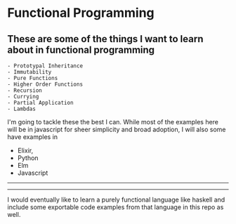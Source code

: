 # Functional Programming

<h2> These are some of the things I want to learn about in functional programming </h2>

```
- Prototypal Inheritance
- Immutability
- Pure Functions
- Higher Order Functions
- Recursion
- Currying
- Partial Application
- Lambdas
```


<p> I'm going to tackle these the best I can. While most of the examples here will be in javascript for sheer simplicity and broad adoption, I will also some have examples in </p> 
<ul>
  <li>Elixir,</li>
  <li>Python</li>
  <li>Elm</li>
  <li>Javascript</li>
</ul>
<hr>
<hr>
<p> I would eventually like to learn a purely functional language like haskell and include some exportable code examples from that language in this repo as well. </p> 
